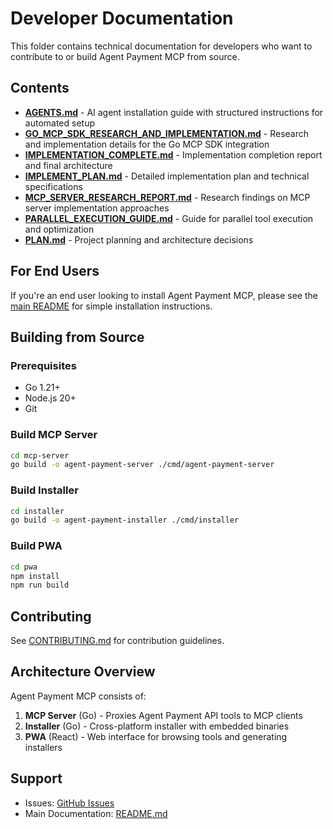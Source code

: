 # Developer Documentation

This folder contains technical documentation for developers who want to contribute to or build Agent Payment MCP from source.

## Contents

- **[AGENTS.md](AGENTS.md)** - AI agent installation guide with structured instructions for automated setup
- **[GO_MCP_SDK_RESEARCH_AND_IMPLEMENTATION.md](GO_MCP_SDK_RESEARCH_AND_IMPLEMENTATION.md)** - Research and implementation details for the Go MCP SDK integration
- **[IMPLEMENTATION_COMPLETE.md](IMPLEMENTATION_COMPLETE.md)** - Implementation completion report and final architecture
- **[IMPLEMENT_PLAN.md](IMPLEMENT_PLAN.md)** - Detailed implementation plan and technical specifications
- **[MCP_SERVER_RESEARCH_REPORT.md](MCP_SERVER_RESEARCH_REPORT.md)** - Research findings on MCP server implementation approaches
- **[PARALLEL_EXECUTION_GUIDE.md](PARALLEL_EXECUTION_GUIDE.md)** - Guide for parallel tool execution and optimization
- **[PLAN.md](PLAN.md)** - Project planning and architecture decisions

## For End Users

If you're an end user looking to install Agent Payment MCP, please see the [main README](../../README.md) for simple installation instructions.

## Building from Source

### Prerequisites

- Go 1.21+
- Node.js 20+
- Git

### Build MCP Server

```bash
cd mcp-server
go build -o agent-payment-server ./cmd/agent-payment-server
```

### Build Installer

```bash
cd installer
go build -o agent-payment-installer ./cmd/installer
```

### Build PWA

```bash
cd pwa
npm install
npm run build
```

## Contributing

See [CONTRIBUTING.md](../../CONTRIBUTING.md) for contribution guidelines.

## Architecture Overview

Agent Payment MCP consists of:

1. **MCP Server** (Go) - Proxies Agent Payment API tools to MCP clients
2. **Installer** (Go) - Cross-platform installer with embedded binaries
3. **PWA** (React) - Web interface for browsing tools and generating installers

## Support

- Issues: [GitHub Issues](https://github.com/Apoth3osis-ai/agent-payment-mcp/issues)
- Main Documentation: [README.md](../../README.md)
